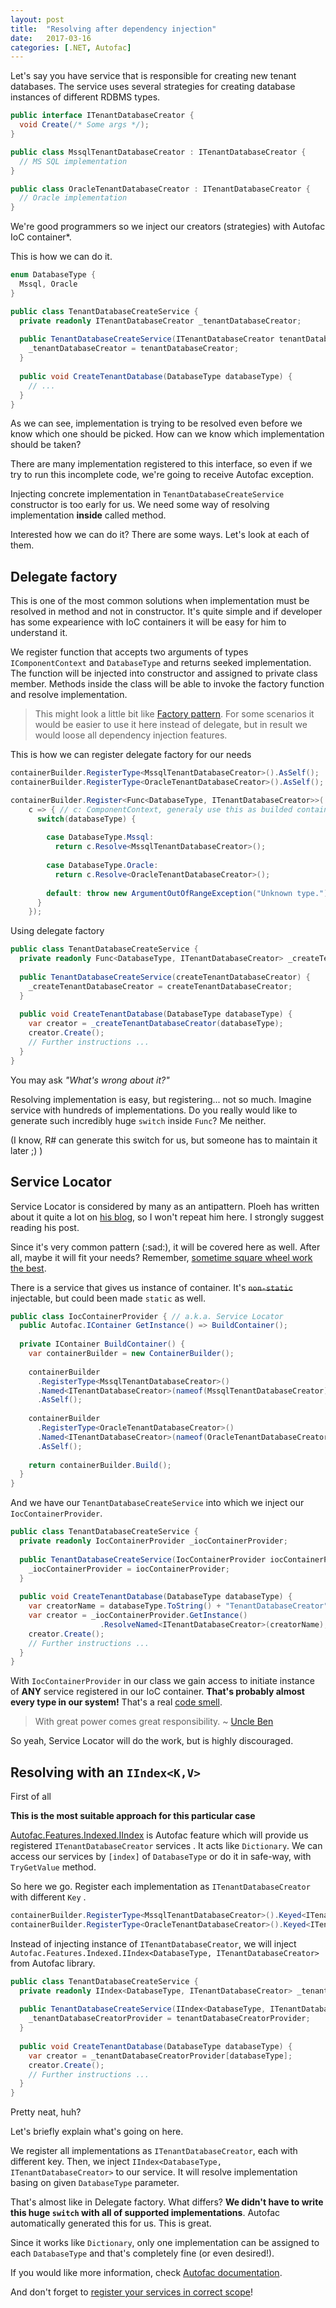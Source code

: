```yaml
---
layout: post
title:  "Resolving after dependency injection"
date:   2017-03-16
categories: [.NET, Autofac]
---
```


Let's say you have service that is responsible for creating new tenant databases. The service uses several strategies for creating database instances of different RDBMS types.

```csharp
public interface ITenantDatabaseCreator {
  void Create(/* Some args */);
}

public class MssqlTenantDatabaseCreator : ITenantDatabaseCreator {
  // MS SQL implementation
}

public class OracleTenantDatabaseCreator : ITenantDatabaseCreator {
  // Oracle implementation
}
```

We're good programmers so we inject our creators (strategies) with Autofac IoC container*. 

This is how we can do it.

```csharp
enum DatabaseType {
  Mssql, Oracle
}

public class TenantDatabaseCreateService {
  private readonly ITenantDatabaseCreator _tenantDatabaseCreator;
  
  public TenantDatabaseCreateService(ITenantDatabaseCreator tenantDatabaseCreator){
    _tenantDatabaseCreator = tenantDatabaseCreator;
  }
  
  public void CreateTenantDatabase(DatabaseType databaseType) {
    // ...
  }  
}
```

As we can see, implementation is trying to be resolved even before we know which one should be picked. How can we know which implementation should be taken?

There are many implementation registered to this interface, so even if we try to run this incomplete code, we're going to receive Autofac exception.

Injecting concrete implementation in `TenantDatabaseCreateService` constructor is too early for us.  We need some way of resolving implementation **inside** called method.

Interested how we can do it? There are some ways. Let's look at each of them.




## Delegate factory

This is one of the most common solutions when implementation must be resolved in method and not in constructor. It's quite simple and if developer has some expearience with IoC containers it will be easy for him to understand it.

We register function that accepts two arguments of types `IComponentContext` and `DatabaseType` and returns seeked implementation. The function will be injected into constructor and assigned to private class member. Methods inside the class will be able to invoke the factory function and resolve implementation.

> This might look a little bit like [Factory pattern](https://www.tutorialspoint.com/design_pattern/factory_pattern.htm). For some scenarios it would be easier to use it here instead of delegate, but in result we would loose all dependency injection features. 

This is how we can register delegate factory for our needs

```csharp
containerBuilder.RegisterType<MssqlTenantDatabaseCreator>().AsSelf();
containerBuilder.RegisterType<OracleTenantDatabaseCreator>().AsSelf();

containerBuilder.Register<Func<DatabaseType, ITenantDatabaseCreator>>(
	c => { // c: ComponentContext, generaly use this as builded container
      switch(databaseType) {
          
        case DatabaseType.Mssql:
          return c.Resolve<MssqlTenantDatabaseCreator>();
            
        case DatabaseType.Oracle:
          return c.Resolve<OracleTenantDatabaseCreator>();
          
        default: throw new ArgumentOutOfRangeException("Unknown type.");
      }
	}); 
```

Using delegate factory


```csharp
public class TenantDatabaseCreateService {
  private readonly Func<DatabaseType, ITenantDatabaseCreator> _createTenantDatabaseCreator;
  
  public TenantDatabaseCreateService(createTenantDatabaseCreator) {
    _createTenantDatabaseCreator = createTenantDatabaseCreator;
  }
  
  public void CreateTenantDatabase(DatabaseType databaseType) {
    var creator = _createTenantDatabaseCreator(databaseType);
    creator.Create();
    // Further instructions ...
  }
}
```

You may ask _"What's wrong about it?"_

Resolving implementation is easy, but registering... not so much. Imagine service with hundreds of implementations. Do you really would like to generate such incredibly huge `switch` inside `Func`? Me neither.

(I know, R# can generate this switch for us, but someone has to maintain it later ;) )



## Service Locator

Service Locator is considered by many as an antipattern. Ploeh has written about it quite a lot on [his blog](http://blog.ploeh.dk/2010/02/03/ServiceLocatorisanAnti-Pattern/), so I won't repeat him here. I strongly suggest reading his post.

Since it's very common pattern (:sad:), it will be covered here as well. After all, maybe it will fit your needs? Remember, [sometime square wheel work the best](https://en.wikipedia.org/wiki/Square_wheel).



There is a service that gives us instance of container. It's ~~`non-static`~~ injectable, but could been made `static` as well.

```csharp
public class IocContainerProvider { // a.k.a. Service Locator
  public Autofac.IContainer GetInstance() => BuildContainer();
  
  private IContainer BuildContainer() {
    var containerBuilder = new ContainerBuilder();
    
    containerBuilder
      .RegisterType<MssqlTenantDatabaseCreator>()
      .Named<ITenantDatabaseCreator>(nameof(MssqlTenantDatabaseCreator)) // C#6 feature 
      .AsSelf();
    
    containerBuilder
      .RegisterType<OracleTenantDatabaseCreator>()
      .Named<ITenantDatabaseCreator>(nameof(OracleTenantDatabaseCreator))
      .AsSelf();
    
    return containerBuilder.Build();
  }
}
```



And we have our `TenantDatabaseCreateService` into which we inject our `IocContainerProvider`.

```csharp
public class TenantDatabaseCreateService {
  private readonly IocContainerProvider _iocContainerProvider;
  
  public TenantDatabaseCreateService(IocContainerProvider iocContainerProvider) {
    _iocContainerProvider = iocContainerProvider;
  }
  
  public void CreateTenantDatabase(DatabaseType databaseType) {
    var creatorName = databaseType.ToString() + "TenantDatabaseCreator";
    var creator = _iocContainerProvider.GetInstance()
      				.ResolveNamed<ITenantDatabaseCreator>(creatorName);
    creator.Create();
    // Further instructions ...
  }
}
```


With `IocContainerProvider` in our class we gain access to initiate instance of **ANY** service registered in our IoC container. **That's probably  almost every type in our system!** That's a real [code smell](https://martinfowler.com/bliki/CodeSmell.html). 

> With great power comes great responsibility. ~ [Uncle Ben](https://www.unclebens.com/images/default-source/products/instant-brown.png?sfvrsn=2)

So yeah, Service Locator will do the work, but is highly discouraged.



## Resolving with an `IIndex<K,V>`

First of all

**This is the most suitable approach for this particular case**

[Autofac.Features.Indexed.IIndex](https://github.com/autofac/Autofac/blob/41044d7d1a4fa277c628021537d5a12016137c3b/src/Autofac/Features/Indexed/IIndex.cs) is Autofac feature which will provide us registered `ITenantDatabaseCreator` services . It acts like `Dictionary`. We can access our services by `[index]` of `DatabaseType` or do it in safe-way, with `TryGetValue` method.

So here we go. Register each implementation as `ITenantDatabaseCreator` with different `Key` .

```csharp
containerBuilder.RegisterType<MssqlTenantDatabaseCreator>().Keyed<ITenantDatabaseCreator>(DatabaseType.Mssql);
containerBuilder.RegisterType<OracleTenantDatabaseCreator>().Keyed<ITenantDatabaseCreator>(DatabaseType.Oracle);
```

Instead of injecting instance of `ITenantDatabaseCreator`, we will inject `Autofac.Features.Indexed.IIndex<DatabaseType, ITenantDatabaseCreator>` from Autofac library.

```csharp
public class TenantDatabaseCreateService {
  private readonly IIndex<DatabaseType, ITenantDatabaseCreator> _tenantDatabaseCreatorProvider;
  
  public TenantDatabaseCreateService(IIndex<DatabaseType, ITenantDatabaseCreator> tenantDatabaseCreatorProvider){
    _tenantDatabaseCreatorProvider = tenantDatabaseCreatorProvider;
  }
  
  public void CreateTenantDatabase(DatabaseType databaseType) { 
    var creator = _tenantDatabaseCreatorProvider[databaseType];
    creator.Create();
    // Further instructions ...
  }
}
```


Pretty neat, huh?

Let's briefly explain what's going on here.

We register all implementations as `ITenantDatabaseCreator`, each with different key. Then, we inject `IIndex<DatabaseType, ITenantDatabaseCreator>` to our service. It will resolve implementation basing on given `DatabaseType` parameter.

That's almost like in Delegate factory. What differs? **We didn't have to write this huge `switch` with all of supported implementations**. Autofac automatically generated this for us. This is great.

Since it works like `Dictionary`, only one implementation can be assigned to each `DatabaseType` and that's completely fine (or even desired!).

If you would like more information, check [Autofac documentation](http://docs.autofac.org/en/latest/advanced/keyed-services.html#resolving-with-an-index).

And don't forget to [register your services in correct scope](/.net/autofac/2016/10/06/Autofac-WebAPI-LifetimeScopes.html)!